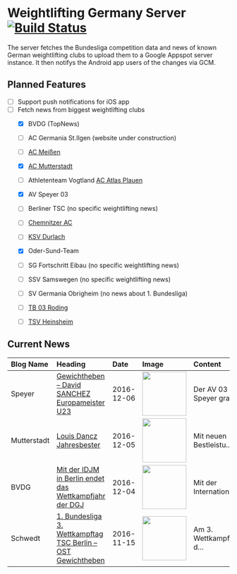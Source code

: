 # Weightlifting Germany Server [![Build Status](https://travis-ci.org/WGierke/weightlifting_germany_server.svg?branch=master)](https://travis-ci.org/WGierke/weightlifting_germany_server)

The server fetches the Bundesliga competition data and news of known German weightlifting clubs to upload them to a Google Appspot server instance.
It then notifys the Android app users of the changes via GCM.

## Planned Features
- [ ] Support push notifications for iOS app  
- [ ] Fetch news from biggest weightlifting clubs
    - [X] BVDG (TopNews)
    - [ ] AC Germania St.Ilgen (website under construction)
    - [ ] [AC Meißen](http://www.ac-meissen.de/index.php?start=1)
    - [X] [AC Mutterstadt](http://www.ac-mutterstadt.de/index.php?start=1)
    - [ ] Athletenteam Vogtland [AC Atlas Plauen](https://acatlas.wordpress.com/)
    - [X] AV Speyer 03
    - [ ] Berliner TSC (no specific weightlifting news)
    - [ ] [Chemnitzer AC](http://chemnitzer-athletenclub.de/aktuelles/news/page/1/)
    - [ ] [KSV Durlach](http://ksvdurlach.de/news?page_n54=1)
    - [X] Oder-Sund-Team
    - [ ] SG Fortschritt Eibau (no specific weightlifting news)
    - [ ] SSV Samswegen (no specific weightlifting news)
    - [ ] SV Germania Obrigheim (no news about 1. Bundesliga)
    - [ ] [TB 03 Roding](http://www.tb03-gewichtheben.de/page/1/)
    - [ ] [TSV Heinsheim](http://gewichtheben.tsv-heinsheim.de/index.php?start=1)


## Current News

| Blog Name   | Heading                                                                                                                           | Date       | Image                                                                                                                            | Content                 |
|:------------|:----------------------------------------------------------------------------------------------------------------------------------|:-----------|:---------------------------------------------------------------------------------------------------------------------------------|:------------------------|
| Speyer      | [Gewichtheben – David SANCHEZ Europameister U23](http://www.av03-speyer.de/2016/12/gewichtheben-david-sanchez-europameister-u23/) | 2016-12-06 | <img src='http://www.av03-speyer.de/wp-content/uploads/2015/06/David-SANCHEZ-LOPEZ.jpg' width='100px'/>                          | Der AV 03 Speyer gra... |
| Mutterstadt | [Louis Dancz Jahresbester](http://www.ac-mutterstadt.de/index.php?start=0&heading=24e881a28feb7c00f0656cf3e277dcd11480892400.0)   | 2016-12-05 | <img src='http://www.ac-mutterstadt.de//images/Louis_1.jpg' width='100px'/>                                                      | Mit neuen Bestleistu... |
| BVDG        | [Mit der IDJM in Berlin endet das Wettkampfjahr der DGJ](http://www.german-weightlifting.de/ergebnisse-idjm-2016-in-berlin/)      | 2016-12-04 | <img src='http://www.german-weightlifting.de/wp-content/uploads/2016/12/IMG-20161205-WA0005.jpg' width='100px'/>                 | Mit der Internationa... |
| Schwedt     | [1. Bundesliga 3. Wettkampftag TSC Berlin – OST Gewichtheben](http://gewichtheben.blauweiss65-schwedt.de/?p=7348)                 | 2016-11-15 | <img src='http://gewichtheben.blauweiss65-schwedt.de/wp-content/uploads/2009/02/Oder-Sund-Team-2013-300x169.jpg' width='100px'/> | Am 3. Wettkampftag d... |
